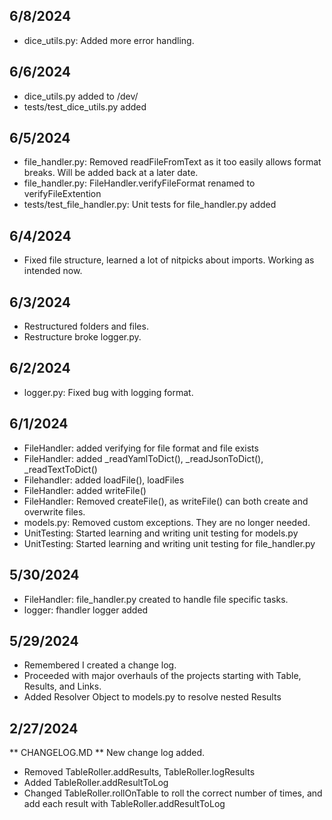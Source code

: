 ## 6/8/2024
- dice_utils.py: Added more error handling.

## 6/6/2024
 - dice_utils.py added to /dev/
 - tests/test_dice_utils.py added

## 6/5/2024
- file_handler.py: Removed readFileFromText as it too easily allows format breaks. Will be added back at a later date.
- file_handler.py: FileHandler.verifyFileFormat renamed to verifyFileExtention
- tests/test_file_handler.py: Unit tests for file_handler.py added 

## 6/4/2024
- Fixed file structure, learned a lot of nitpicks about imports. Working as intended now.

## 6/3/2024
- Restructured folders and files.
- Restructure broke logger.py.

## 6/2/2024
- logger.py: Fixed bug with logging format.

## 6/1/2024
- FileHandler: added verifying for file format and file exists
- FileHandler: added _readYamlToDict(), _readJsonToDict(), _readTextToDict()
- Filehandler: added loadFile(), loadFiles
- FileHandler: added writeFile()
- FileHandler: Removed createFile(), as writeFile() can both create and overwrite files.
- models.py: Removed custom exceptions. They are no longer needed.
- UnitTesting: Started learning and writing unit testing for models.py
- UnitTesting: Started learning and writing unit testing for file_handler.py

## 5/30/2024
- FileHandler: file_handler.py created to handle file specific tasks.
- logger: fhandler logger added

## 5/29/2024
- Remembered I created a change log.
- Proceeded with major overhauls of the projects starting with Table, Results, and Links.
- Added Resolver Object to models.py to resolve nested Results

## 2/27/2024
** CHANGELOG.MD **
New change log added.

- Removed TableRoller.addResults, TableRoller.logResults
- Added TableRoller.addResultToLog
- Changed TableRoller.rollOnTable to roll the correct number of times, and add each result with TableRoller.addResultToLog
 
